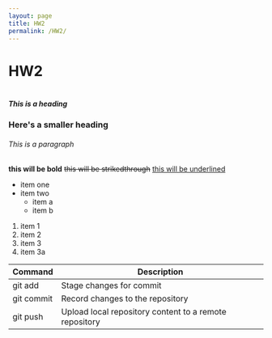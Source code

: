 ```yaml
---
layout: page
title: HW2
permalink: /HW2/
---
```

<h1>HW2<h1>
<h5>This is a heading</h5>
<h3> Here's a smaller heading</h3>
<h6>This is a paragraph</h6>
  
**this will be bold** ~~this will be strikedthrough~~ <ins>this will be underlined</ins>

- item one
- item two
  - item a
  - item b
 
1. item 1
2. item 2
3. item 3
4. item 3a

| Command | Description |
| ------- | ----------- |
| git add | Stage changes for commit |
| git commit | Record changes to the repository |
| git push | Upload local repository content to a remote repository |


